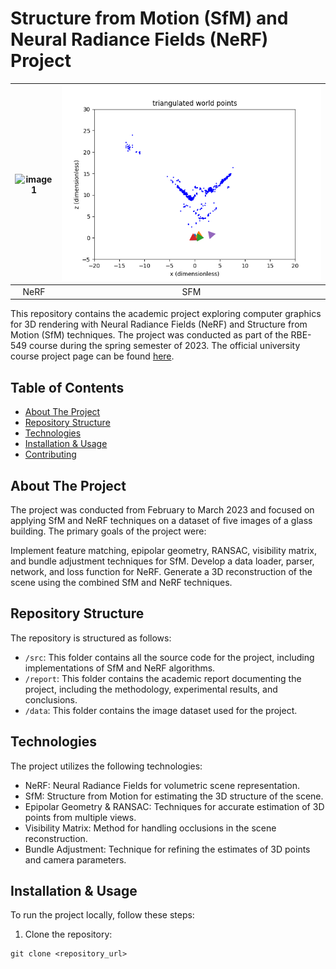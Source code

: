 
# Structure from Motion (SfM) and Neural Radiance Fields (NeRF) Project

<!-- ![Project Output](./NeRF/test_gif.gif) -->
<!-- <img src="./NeRF/test_gif.gif" width="500" height="600"> -->
<!-- <img align="left" src="./NeRF/test_gif.gif" width="49%">
<img align="right" src="./sfm_p/Phase1/outputs/Registered camera poses with nonlinear PnP2.png" width="50%"> -->
<!-- <p float="left"> -->
  
<!--   <img src="./NeRF/test_gif.gif" width="400" />
  <img src="./sfm_p/Phase1/outputs/Registered camera poses with nonlinear PnP2.png" width="400" /> 
</p> -->

| ![image1](./NeRF/test_gif.gif) | ![image2](./sfm_p/Phase1/outputs/Registered_camera_poses_with_nonlinear_PnP2.png) |
|:--:|:---:|
| NeRF | SFM |




This repository contains the academic project exploring computer graphics for 3D rendering with Neural Radiance Fields (NeRF) and Structure from Motion (SfM) techniques. The project was conducted as part of the RBE-549 course during the spring semester of 2023. The official university course project page can be found [here](https://rbe549.github.io/spring2023/proj/p2/).


## Table of Contents
- [About The Project](#about-the-project)
- [Repository Structure](#repository-structure)
- [Technologies](#technologies)
- [Installation & Usage](#installation--usage)
- [Contributing](#contributing)


## About The Project
The project was conducted from February to March 2023 and focused on applying SfM and NeRF techniques on a dataset of five images of a glass building. The primary goals of the project were:

Implement feature matching, epipolar geometry, RANSAC, visibility matrix, and bundle adjustment techniques for SfM.
Develop a data loader, parser, network, and loss function for NeRF.
Generate a 3D reconstruction of the scene using the combined SfM and NeRF techniques.

## Repository Structure
The repository is structured as follows:

- `/src`: This folder contains all the source code for the project, including implementations of SfM and NeRF algorithms.
- `/report`: This folder contains the academic report documenting the project, including the methodology, experimental results, and conclusions.
- `/data`: This folder contains the image dataset used for the project.

## Technologies
The project utilizes the following technologies:

- NeRF: Neural Radiance Fields for volumetric scene representation.
- SfM: Structure from Motion for estimating the 3D structure of the scene.
- Epipolar Geometry & RANSAC: Techniques for accurate estimation of 3D points from multiple views.
- Visibility Matrix: Method for handling occlusions in the scene reconstruction.
- Bundle Adjustment: Technique for refining the estimates of 3D points and camera parameters.

## Installation & Usage
To run the project locally, follow these steps:

1. Clone the repository:

```shell
git clone <repository_url>

